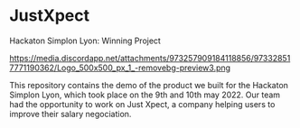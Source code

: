 # JustXpect
Hackaton Simplon Lyon: Winning Project

https://media.discordapp.net/attachments/973257909184118856/973328517771190362/Logo_500x500_px_1_-removebg-preview3.png

This repository contains the demo of the product we built for the Hackaton Simplon Lyon, which took place on the 9th and 10th may 2022.
Our team had the opportunity to work on Just Xpect, a company helping users to improve their salary negociation.

